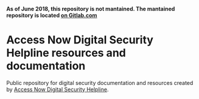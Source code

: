 **As of June 2018, this repository is not mantained. The mantained repository is located [on Gitlab.com](https://gitlab.com/AccessNowHelpline/helpline_documentation_resources)**

# Access Now Digital Security Helpline resources and documentation

Public repository for digital security documentation and resources created by [Access Now Digital Security Helpline](https://www.accessnow.org/help).
